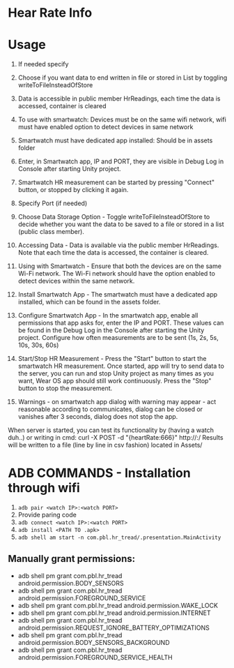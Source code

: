 # Hear Rate Info

# Usage
1. If needed specify <port>
2. Choose if you want data to end written in file or stored in List by toggling writeToFileInsteadOfStore
2. Data is accessible in public member HrReadings, each time the data is accessed, container is cleared
3. To use with smartwatch: Devices must be on the same wifi network, wifi must have enabled option to detect devices in same network
4. Smartwatch must have dedicated app installed: Should be in assets folder
5. Enter, in Smartwatch app, IP and PORT, they are visible in Debug Log in Console after starting Unity project.
6. Smartwatch HR measurement can be started by pressing "Connect" button, or stopped by clicking it again.

1. Specify Port (if needed)
2. Choose Data Storage Option - Toggle writeToFileInsteadOfStore to decide whether you want the data to be saved to a file or stored in a list (public class member).
3. Accessing Data - Data is available via the public member HrReadings. Note that each time the data is accessed, the container is cleared.
4. Using with Smartwatch - Ensure that both the devices are on the same Wi-Fi network. The Wi-Fi network should have the option enabled to detect devices within the same network.
5. Install Smartwatch App - The smartwatch must have a dedicated app installed, which can be found in the assets folder.
6. Configure Smartwatch App - In the smartwatch app, enable all permissions that app asks for, enter the IP and PORT. These values can be found in the Debug Log in the Console after starting the Unity project. Configure how often measurements are to be sent (1s, 2s, 5s, 10s, 30s, 60s)
7. Start/Stop HR Measurement - Press the "Start" button to start the smartwatch HR measurement. Once started, app will try to send data to the server, you can run and stop Unity project as many times as you want, Wear OS app should still work continuously. Press the "Stop" button to stop the measurement.
8. Warnings - on smartwatch app dialog with warning may appear - act reasonable according to communicates, dialog can be closed or vanishes after 3 seconds, dialog does not stop the app.

When server is started, you can test its functionality by (having a watch duh..) or writing in cmd:
curl -X POST -d "{heartRate:666}" http://<YOUR LOCAL IP>:<PORT>/
Results will be written to a file (line by line in csv fashion) located in Assets/<YOUR PATH AND FILE NAME>

# ADB COMMANDS - Installation through wifi
1. `adb pair <watch IP>:<watch PORT>`
2. Provide paring code
3. `adb connect <watch IP>:<watch PORT>`
4. `adb install <PATH TO .apk>`
5. `adb shell am start -n com.pbl.hr_tread/.presentation.MainActivity`

## Manually grant permissions:
- adb shell pm grant com.pbl.hr_tread android.permission.BODY_SENSORS
- adb shell pm grant com.pbl.hr_tread android.permission.FOREGROUND_SERVICE
- adb shell pm grant com.pbl.hr_tread android.permission.WAKE_LOCK
- adb shell pm grant com.pbl.hr_tread android.permission.INTERNET
- adb shell pm grant com.pbl.hr_tread android.permission.REQUEST_IGNORE_BATTERY_OPTIMIZATIONS
- adb shell pm grant com.pbl.hr_tread android.permission.BODY_SENSORS_BACKGROUND
- adb shell pm grant com.pbl.hr_tread android.permission.FOREGROUND_SERVICE_HEALTH
